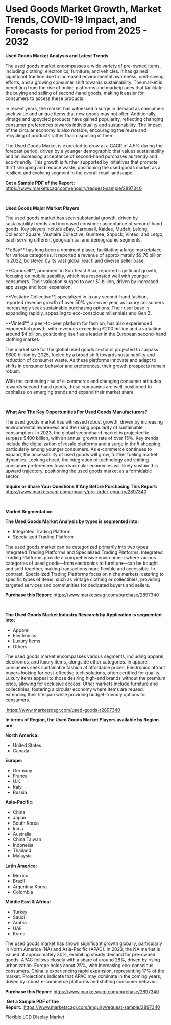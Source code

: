 <p><h1>Used Goods Market Growth, Market Trends, COVID-19 Impact, and Forecasts for period from 2025 - 2032</h1></p><p><strong>Used Goods Market Analysis and Latest Trends</strong></p>
<p><p>The used goods market encompasses a wide variety of pre-owned items, including clothing, electronics, furniture, and vehicles. It has gained significant traction due to increased environmental awareness, cost-saving efforts, and a growing consumer shift towards sustainability. The market is benefiting from the rise of online platforms and marketplaces that facilitate the buying and selling of second-hand goods, making it easier for consumers to access these products.</p><p>In recent years, the market has witnessed a surge in demand as consumers seek value and unique items that new goods may not offer. Additionally, vintage and upcycled products have gained popularity, reflecting changing consumer preferences towards individuality and sustainability. The impact of the circular economy is also notable, encouraging the reuse and recycling of products rather than disposing of them. </p><p>The Used Goods Market is expected to grow at a CAGR of 4.5% during the forecast period, driven by a younger demographic that values sustainability and an increasing acceptance of second-hand purchases as trendy and eco-friendly. This growth is further supported by initiatives that promote thrift shopping and reduce waste, positioning the used goods market as a resilient and evolving segment in the overall retail landscape.</p></p>
<p><strong>Get a Sample PDF of the Report:&nbsp;</strong> <a href="https://www.marketscagr.com/enquiry/request-sample/2897340?utm_campaign=2110&utm_medium=2&utm_source=Github&utm_content=ia&utm_term=15032025&utm_id=used-goods">https://www.marketscagr.com/enquiry/request-sample/2897340</a></p>
<p>&nbsp;</p>
<p><strong>Used Goods Major Market Players</strong></p>
<p><p>The used goods market has seen substantial growth, driven by sustainability trends and increased consumer acceptance of second-hand goods. Key players include eBay, Carousell, Kaidee, Mudah, Lelong, Collector Square, Vestiaire Collective, Gumtree, Shpock, Vinted, and Letgo, each serving different geographical and demographic segments.</p><p>**eBay** has long been a dominant player, facilitating a large marketplace for various categories. It reported a revenue of approximately $9.76 billion in 2022, bolstered by its vast global reach and diverse seller base.</p><p>**Carousell**, prominent in Southeast Asia, reported significant growth, focusing on mobile usability, which has resonated well with younger consumers. Their valuation surged to over $1 billion, driven by increased app usage and local expansion.</p><p>**Vestiaire Collective**, specialized in luxury second-hand fashion, reported revenue growth of over 50% year-over-year, as luxury consumers increasingly seek sustainable purchasing options. Their user base is expanding rapidly, appealing to eco-conscious millennials and Gen Z.</p><p>**Vinted**, a peer-to-peer platform for fashion, has also experienced exponential growth, with revenues exceeding €200 million and a valuation around $4 billion, positioning itself as a leader in the European second-hand clothing market.</p><p>The market size for the global used goods sector is projected to surpass $600 billion by 2025, fueled by a broad shift towards sustainability and reduction of consumer waste. As these platforms innovate and adapt to shifts in consumer behavior and preferences, their growth prospects remain robust. </p><p>With the continuing rise of e-commerce and changing consumer attitudes towards second-hand goods, these companies are well-positioned to capitalize on emerging trends and expand their market share.</p></p>
<p>&nbsp;</p>
<p><strong>What Are The Key Opportunities For Used Goods Manufacturers?</strong></p>
<p><p>The used goods market has witnessed robust growth, driven by increasing environmental awareness and the rising popularity of sustainable consumption. In 2023, the global secondhand market is projected to surpass $400 billion, with an annual growth rate of over 15%. Key trends include the digitalization of resale platforms and a surge in thrift shopping, particularly among younger consumers. As e-commerce continues to expand, the accessibility of used goods will grow, further fueling market dynamics. Looking ahead, the integration of technology and shifting consumer preferences towards circular economies will likely sustain this upward trajectory, positioning the used goods market as a formidable sector.</p></p>
<p><strong>Inquire or Share Your Questions If Any Before Purchasing This Report:</strong> <a href="https://www.marketscagr.com/enquiry/pre-order-enquiry/2897340?utm_campaign=2110&utm_medium=2&utm_source=Github&utm_content=ia&utm_term=15032025&utm_id=used-goods">https://www.marketscagr.com/enquiry/pre-order-enquiry/2897340</a></p>
<p>&nbsp;</p>
<p><strong>Market Segmentation</strong></p>
<p><strong>The Used Goods Market Analysis by types is segmented into:</strong></p>
<p><ul><li>Integrated Trading Platform</li><li>Specialized Trading Platform</li></ul></p>
<p><p>The used goods market can be categorized primarily into two types: Integrated Trading Platforms and Specialized Trading Platforms. Integrated Trading Platforms provide a comprehensive environment where various categories of used goods—from electronics to furniture—can be bought and sold together, making transactions more flexible and accessible. In contrast, Specialized Trading Platforms focus on niche markets, catering to specific types of items, such as vintage clothing or collectibles, providing targeted services and communities for dedicated buyers and sellers.</p></p>
<p><strong>Purchase this Report:&nbsp;</strong><a href="https://www.marketscagr.com/purchase/2897340?utm_campaign=2110&utm_medium=2&utm_source=Github&utm_content=ia&utm_term=15032025&utm_id=used-goods">https://www.marketscagr.com/purchase/2897340</a></p>
<p>&nbsp;</p>
<p><strong>The Used Goods Market Industry Research by Application is segmented into:</strong></p>
<p><ul><li>Apparel</li><li>Electronics</li><li>Luxury Items</li><li>Others</li></ul></p>
<p><p>The used goods market encompasses various segments, including apparel, electronics, and luxury items, alongside other categories. In apparel, consumers seek sustainable fashion at affordable prices. Electronics attract buyers looking for cost-effective tech solutions, often certified for quality. Luxury items appeal to those desiring high-end brands without the premium price, allowing for exclusive access. Other markets include furniture and collectibles, fostering a circular economy where items are reused, extending their lifespan while providing budget-friendly options for consumers.</p></p>
<p><a href="https://www.marketscagr.com/used-goods-r2897340?utm_campaign=2110&utm_medium=2&utm_source=Github&utm_content=ia&utm_term=15032025&utm_id=used-goods">&nbsp;https://www.marketscagr.com/used-goods-r2897340</a></p>
<p><strong>In terms of Region, the Used Goods Market Players available by Region are:</strong></p>
<p>
    <p> <strong> North America: </strong>
        <ul>
            <li>United States</li>
            <li>Canada</li>
        </ul>
        </p> 
    <p> <strong> Europe: </strong>
        <ul>
            <li>Germany</li>
            <li>France</li>
            <li>U.K.</li>
            <li>Italy</li>
            <li>Russia</li>
        </ul>
        </p> 
    <p> <strong> Asia-Pacific: </strong>
        <ul>
            <li>China</li>
            <li>Japan</li>
            <li>South Korea</li>
            <li>India</li>
            <li>Australia</li>
            <li>China Taiwan</li>
            <li>Indonesia</li>
            <li>Thailand</li>
            <li>Malaysia</li>
        </ul>
        </p> 
    <p> <strong> Latin America: </strong>
        <ul>
            <li>Mexico</li>
            <li>Brazil</li>
            <li>Argentina Korea</li>
            <li>Colombia</li>
        </ul>
        </p> 
    <p> <strong> Middle East & Africa: </strong>
        <ul>
            <li>Turkey</li>
            <li>Saudi</li>
            <li>Arabia</li>
            <li>UAE</li>
            <li>Korea</li>
        </ul>
    </p>
    </p>
<p><p>The used goods market has shown significant growth globally, particularly in North America (NA) and Asia-Pacific (APAC). In 2023, the NA market is valued at approximately 30%, exhibiting steady demand for pre-owned goods. APAC follows closely with a share of around 28%, driven by rising urbanization. Europe holds about 25%, with increasing eco-conscious consumers. China is experiencing rapid expansion, representing 17% of the market. Projections indicate that APAC may dominate in the coming years, driven by robust e-commerce platforms and shifting consumer behavior.</p></p>
<p><strong>Purchase this Report: </strong><a href="https://www.marketscagr.com/purchase/2897340?utm_campaign=2110&utm_medium=2&utm_source=Github&utm_content=ia&utm_term=15032025&utm_id=used-goods">https://www.marketscagr.com/purchase/2897340</a></p>
<p>&nbsp;<strong>Get a Sample PDF of the Report:&nbsp;&nbsp;</strong><a href="https://www.marketscagr.com/enquiry/request-sample/2897340?utm_campaign=2110&utm_medium=2&utm_source=Github&utm_content=ia&utm_term=15032025&utm_id=used-goods">https://www.marketscagr.com/enquiry/request-sample/2897340</a></p>
<p><strong></strong></p>
<p><p><a href="https://github.com/JakirUddin651/Market-Research-Report-List-2/blob/main/flexible-lcd-display-market.md?utm_campaign=2110&utm_medium=2&utm_source=Github&utm_content=ia&utm_term=15032025&utm_id=used-goods">Flexible LCD Display Market</a></p></p>